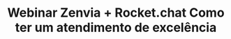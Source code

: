 ---
title: Webinar Zenvia + Rocket.chat Como ter um atendimento de excelência
dateEvent: 2018-12-13 10:00:00
extUrl: https://youtu.be/-syyThQAFuM
bgSize: cover
bgColor: 030c1a
hosts:
  - Carolina Freitas
language: Brazil
gmt: -3
cover: https://img.youtube.com/vi/-syyThQAFuM/0.jpg
categories:
  - Webinars
---